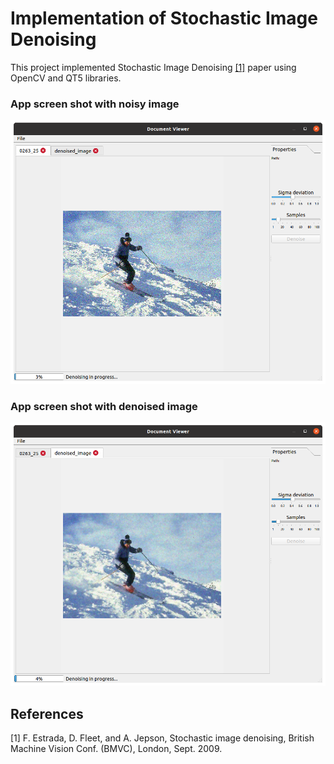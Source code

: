 # Implementation of Stochastic Image Denoising

This project implemented Stochastic Image Denoising [[1]](#1) paper using OpenCV and QT5 libraries.

### App screen shot with noisy image
![App screenshot with noisy image](/images/screen_noisy.png?raw=true "App screenshot with noisy image")

### App screen shot with denoised image
![App screenshot with denoised image](/images/screen_denoised.png?raw=true "App screenshot with denoised image")

## References
<a id="1">[1]</a> 
 F. Estrada, D. Fleet, and A. Jepson,
 Stochastic image denoising,
British Machine Vision Conf. (BMVC), London, Sept. 2009.

